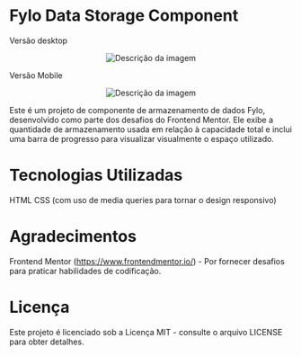 # Fylo Data Storage Component

Versão desktop
<p align="center">
  <img src="https://i.ibb.co/cDTvhLx/Screenshot-7.png" alt="Descrição da imagem">
</p>

Versão Mobile
<p align="center">
  <img src="https://i.ibb.co/s3sZjVs/Screenshot-8.png" alt="Descrição da imagem">
</p>


Este é um projeto de componente de armazenamento de dados Fylo, desenvolvido como parte dos desafios do Frontend Mentor. Ele exibe a quantidade de armazenamento usada em relação à capacidade total e inclui uma barra de progresso para visualizar visualmente o espaço utilizado.

# Tecnologias Utilizadas
HTML
CSS (com uso de media queries para tornar o design responsivo)


# Agradecimentos
Frontend Mentor (https://www.frontendmentor.io/) - Por fornecer desafios para praticar habilidades de codificação.
# Licença
Este projeto é licenciado sob a Licença MIT - consulte o arquivo LICENSE para obter detalhes.
